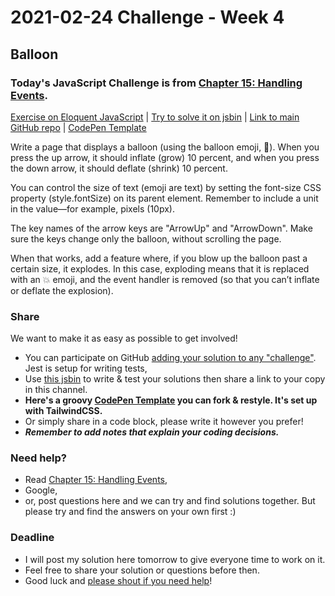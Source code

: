 # 2021-02-24 Challenge - Week 4

## Balloon

### Today's JavaScript Challenge is from [Chapter 15: Handling Events](https://eloquentjavascript.net/15_event.html).

[Exercise on Eloquent JavaScript](https://eloquentjavascript.net/15_event.html#h_TcUD2vzyMe) | [Try to solve it on jsbin](https://jsbin.com/debisazafu/edit?html,js,output) | [Link to main GitHub repo](https://github.com/codejourneys-org/wednesday-javascript-challenge) | [CodePen Template](https://codepen.io/MoodyBones/pen/MWbrxwM)

Write a page that displays a balloon (using the balloon emoji, 🎈). When you press the up arrow, it should inflate (grow) 10 percent, and when you press the down arrow, it should deflate (shrink) 10 percent.

You can control the size of text (emoji are text) by setting the font-size CSS property (style.fontSize) on its parent element. Remember to include a unit in the value—for example, pixels (10px).

The key names of the arrow keys are "ArrowUp" and "ArrowDown". Make sure the keys change only the balloon, without scrolling the page.

When that works, add a feature where, if you blow up the balloon past a certain size, it explodes. In this case, exploding means that it is replaced with an 💥 emoji, and the event handler is removed (so that you can’t inflate or deflate the explosion).

### Share

We want to make it as easy as possible to get involved!

- You can participate on GitHub [adding your solution to any "challenge"](https://github.com/codejourneys-org/wednesday-javascript-challenge/blob/main/challenges/how-to.md). Jest is setup for writing tests,
- Use [this jsbin](https://jsbin.com/debisazafu/edit?html,js,output) to write & test your solutions then share a link to your copy in this channel.
- **Here's a groovy [CodePen Template](https://codepen.io/MoodyBones/pen/MWbrxwM) you can fork & restyle. It's set up with TailwindCSS.**
- Or simply share in a code block, please write it however you prefer!
- **_Remember to add notes that explain your coding decisions._**

### Need help?

- Read [Chapter 15: Handling Events](https://eloquentjavascript.net/15_event.html),
- Google,
- or, post questions here and we can try and find solutions together. But please try and find the answers on your own first :)

### Deadline

- I will post my solution here tomorrow to give everyone time to work on it.
- Feel free to share your solution or questions before then.
- Good luck and [please shout if you need help](https://twitter.com/_moodybones)!
